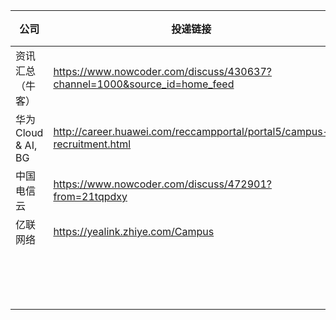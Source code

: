 | 公司               | 投递链接                                                     | 状态 | 其它 |
| ------------------ | ------------------------------------------------------------ | ---- | ---- |
| 资讯汇总（牛客）   | https://www.nowcoder.com/discuss/430637?channel=1000&source_id=home_feed |      |      |
| 华为Cloud & AI, BG | http://career.huawei.com/reccampportal/portal5/campus-recruitment.html |      |      |
| 中国电信云         | https://www.nowcoder.com/discuss/472901?from=21tqpdxy        |      |      |
| 亿联网络           | https://yealink.zhiye.com/Campus                             |      |      |
|                    |                                                              |      |      |
|                    |                                                              |      |      |
|                    |                                                              |      |      |
|                    |                                                              |      |      |
|                    |                                                              |      |      |
|                    |                                                              |      |      |
|                    |                                                              |      |      |
|                    |                                                              |      |      |
|                    |                                                              |      |      |
|                    |                                                              |      |      |
|                    |                                                              |      |      |
|                    |                                                              |      |      |
|                    |                                                              |      |      |
|                    |                                                              |      |      |
|                    |                                                              |      |      |
|                    |                                                              |      |      |

